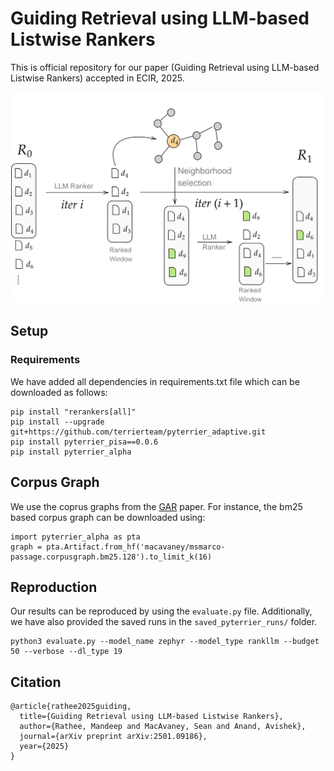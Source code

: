 # Guiding Retrieval using LLM-based Listwise Rankers

This is official repository for our paper (Guiding Retrieval using LLM-based Listwise Rankers) accepted in ECIR, 2025.  

<p align="center">
  <img src="slidegar-v3.png" />
</p>

## Setup

### Requirements
We have added all dependencies in requirements.txt file which can be downloaded as follows:


```
pip install "rerankers[all]"
pip install --upgrade git+https://github.com/terrierteam/pyterrier_adaptive.git
pip install pyterrier_pisa==0.0.6
pip install pyterrier_alpha
```

## Corpus Graph

We use the coprus graphs from the [GAR](https://arxiv.org/pdf/2208.08942) paper.
For instance, the bm25 based corpus graph can be downloaded using:
```
import pyterrier_alpha as pta
graph = pta.Artifact.from_hf('macavaney/msmarco-passage.corpusgraph.bm25.128').to_limit_k(16)
```

## Reproduction


Our results can be reproduced by using the `evaluate.py` file. Additionally, we have also provided the saved runs in the  `saved_pyterrier_runs/` folder.


```
python3 evaluate.py --model_name zephyr --model_type rankllm --budget 50 --verbose --dl_type 19
```


## Citation

```
@article{rathee2025guiding,
  title={Guiding Retrieval using LLM-based Listwise Rankers},
  author={Rathee, Mandeep and MacAvaney, Sean and Anand, Avishek},
  journal={arXiv preprint arXiv:2501.09186},
  year={2025}
}
```

